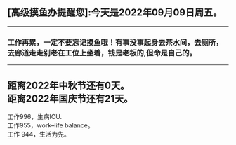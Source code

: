 ## [高级摸鱼办提醒您]:今天是2022年09月09日周五。
---
### 工作再累，一定不要忘记摸鱼哦！有事没事起身去茶水间，去厕所，去廊道走走别老在工位上坐着，钱是老板的,但命是自己的。
---
距离2022年中秋节还有0天。  
距离2022年国庆节还有21天。  
---
工作996，生病ICU.  
工作955，work–life balance。  
工作 944，生活为先。